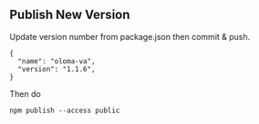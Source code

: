 
## Publish New Version

Update version number from package.json then commit & push.

```
{
  "name": "oloma-va",
  "version": "1.1.6",
}
```

Then do 

```
npm publish --access public
```